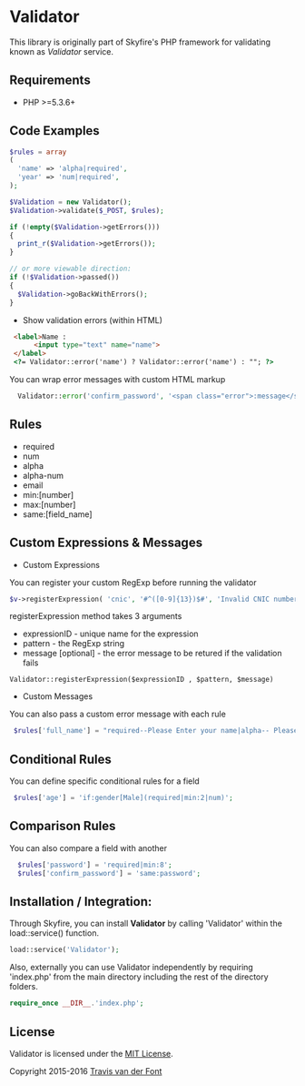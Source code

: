 # Validator

This library is originally part of Skyfire's PHP framework for validating known as *Validator* service.

## Requirements

- PHP >=5.3.6+

## Code Examples

```php
$rules = array
(
  'name' => 'alpha|required',
  'year' => 'num|required',
);

$Validation = new Validator();
$Validation->validate($_POST, $rules);

if (!empty($Validation->getErrors()))
{
  print_r($Validation->getErrors());
}

// or more viewable direction:
if (!$Validation->passed())
{
  $Validation->goBackWithErrors();
}
```

* Show validation errors (within HTML)
```html
 <label>Name :
      <input type="text" name="name">
 </label>
 <?= Validator::error('name') ? Validator::error('name') : ""; ?>
```

You can wrap error messages with custom HTML markup

```php
  Validator::error('confirm_password', '<span class="error">:message</span>');
```


## Rules
 * required
 * num
 * alpha
 * alpha-num
 * email
 * min:[number]
 * max:[number]
 * same:[field_name]


## Custom Expressions & Messages
* Custom Expressions

You can register your custom RegExp before running the validator

```php
$v->registerExpression( 'cnic', '#^([0-9]{13})$#', 'Invalid CNIC number' );
```

registerExpression method takes 3 arguments
* expressionID - unique name for the expression
* pattern - the RegExp string
* message [optional] - the error message to be retured if the validation fails

```Validator::registerExpression($expressionID , $pattern, $message)```


* Custom Messages

You can also pass a custom error message with each rule

```php
 $rules['full_name'] = "required--Please Enter your name|alpha-- Please don't use special charators and numbers";
```

## Conditional Rules
You can define specific conditional rules for a field
```php
 $rules['age'] = 'if:gender[Male](required|min:2|num)';
```

## Comparison Rules

You can also compare a field with another
```php
  $rules['password'] = 'required|min:8';
  $rules['confirm_password'] = 'same:password';
```

## Installation / Integration:
Through Skyfire, you can install **Validator** by calling 'Validator' within the load::service() function.
```php
load::service('Validator');
```
Also, externally you can use Validator independently by requiring 'index.php' from the main directory including the rest of the directory folders.
```php
require_once __DIR__.'index.php';
```


## License

Validator is licensed under the [MIT License](http://opensource.org/licenses/MIT).

Copyright 2015-2016 [Travis van der Font](http://travisfont.com)
